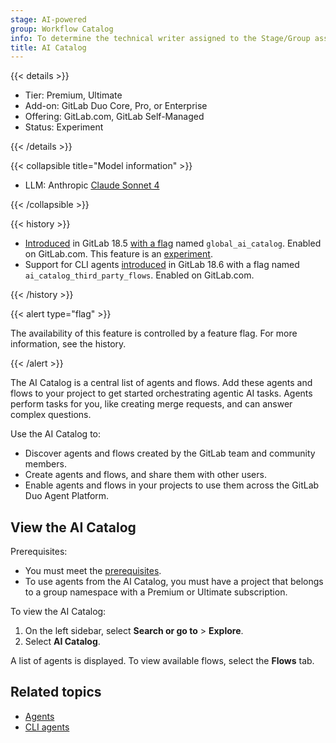 ```yaml
---
stage: AI-powered
group: Workflow Catalog
info: To determine the technical writer assigned to the Stage/Group associated with this page, see https://handbook.gitlab.com/handbook/product/ux/technical-writing/#assignments
title: AI Catalog
---
```


{{< details >}}

- Tier: Premium, Ultimate
- Add-on: GitLab Duo Core, Pro, or Enterprise
- Offering: GitLab.com, GitLab Self-Managed
- Status: Experiment

{{< /details >}}

{{< collapsible title="Model information" >}}

- LLM: Anthropic [Claude Sonnet 4](https://www.anthropic.com/claude/sonnet)

{{< /collapsible >}}

{{< history >}}

- [Introduced](https://gitlab.com/gitlab-org/gitlab/-/issues/549914) in GitLab 18.5 [with a flag](../../administration/feature_flags/_index.md) named `global_ai_catalog`. Enabled on GitLab.com. This feature is an [experiment](../../policy/development_stages_support.md).
- Support for CLI agents [introduced](https://gitlab.com/gitlab-org/gitlab/-/merge_requests/207610) in GitLab 18.6 with a flag named `ai_catalog_third_party_flows`. Enabled on GitLab.com.

{{< /history >}}

{{< alert type="flag" >}}

The availability of this feature is controlled by a feature flag.
For more information, see the history.

{{< /alert >}}

The AI Catalog is a central list of agents and flows.
Add these agents and flows to your project to get started orchestrating agentic AI tasks.
Agents perform tasks for you, like creating merge requests, and can answer complex questions.

Use the AI Catalog to:

- Discover agents and flows created by the GitLab team and community members.
- Create agents and flows, and share them with other users.
- Enable agents and flows in your projects to use them across the GitLab Duo Agent Platform.

## View the AI Catalog

Prerequisites:

- You must meet the [prerequisites](_index.md#prerequisites).
- To use agents from the AI Catalog, you must have a project that belongs to a group namespace with a Premium or Ultimate subscription.

To view the AI Catalog:

1. On the left sidebar, select **Search or go to** > **Explore**.
1. Select **AI Catalog**.

A list of agents is displayed. To view available flows, select the **Flows** tab.

## Related topics

- [Agents](agents/_index.md)
- [CLI agents](agent_assistant.md)
